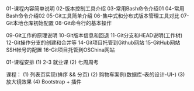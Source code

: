 01-课程内容简单说明
02-版本控制工具介绍
03-常用Bash命令介绍01
04-常用Bash命令介绍02
05-Git工具简单介绍
06-集中式和分布式版本管理工具对比
07-Git本地仓库初始配置
08-Git命令行的基本操作

09-Git工作的原理说明
10-Git版本信息和回退
11-Git分支和HEAD说明(工作树)
12-Git操作分支的创建和合并等
14-Git项目托管到Github网站
15-GitHub网站SSH帐号的配置
16-Git项目托管到OSChina网站













01-课程安排
   (1) 2-3  就业课
   (2) 七周周考

课程：
  (1) 列表页实现(排序 && 分页)
  (2) 购物车案例(数据库-表的设计-UI-)
  (3) 放大镜效果
  (4) Bootstrap + 插件

